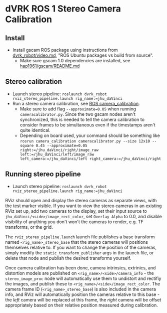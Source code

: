 # dVRK ROS 1 Stereo Camera Calibration

## Install
- Install gscam ROS package using instructions from [dvrk_robot/video.md](https://github.com/jhu-dvrk/dvrk-ros/blob/devel/dvrk_robot/video.md#ros-ubuntu-packages-vs-build-from-source), "ROS Ubuntu packages vs build from source".
  - Make sure gscam 1.0 dependencies are installed, see [hap1961/gscam/README.md](https://github.com/hap1961/gscam/tree/noetic-devel#10x-experimental)

## Stereo calibration

- Launch stereo pipeline: `roslaunch dvrk_robot rviz_stereo_pipeline.launch rig_name:=jhu_daVinci`
- Run a stereo camera calibration, see [ROS camera_calibration](https://wiki.ros.org/camera_calibration).
  - Make sure to add flag `--approximate=0.05` when running `cameracalibrator.py`. Since the two gscam nodes aren't synchronized, this is needed to tell the camera calibration to consider frames to be simultaneous even if the timestamps aren't quite identical.
  - Depending on board used, your command should be something like `rosrun camera_calibration cameracalibrator.py --size 12x10 --square 0.45 --approximate=0.05 right:=/jhu_daVinci/right/image_raw left:=/jhu_daVinci/left/image_raw left_camera:=/jhu_daVinci/left right_camera:=/jhu_daVinci/right`

## Running stereo pipeline

- Launch stereo pipeline: `roslaunch dvrk_robot rviz_stereo_pipeline.launch rig_name:=jhu_daVinci`

RViz should open and display the stereo cameras as separate views, with the test marker visible. If you want to view the stereo cameras in an existing RViz set up, add two cameras to the display, set their input source to `jhu_daVinci/<side>/image_rect_color`, set `Overlay Alpha` to 0.0, and disable visibility of anything you don't won't the cameras to render, e.g. TF transforms, or the grid.

The `rviz_stereo_pipeline.launch` launch file publishes a base transform named `<rig_name>_stereo_base` that the stereo cameras will positions themselves relative to. If you want to change the position of the cameras, simply modify the `static_transform_publisher` args in the launch file, or delete that node and publish the desired transforms yourself.

Once camera calibration has been done, camera intrinsics, extrinics, and distortion models are published on `<rig_name>/<side>/camera_info` - the `stereo_image_proc` node will automatically use them to undistort and rectifiy the images, and publish these to `<rig_name>/<side>/image_rect_color`. The camera frame ID (`<rig_name>_stereo_base`) is also included in the camera info, and RViz will automatically position the cameras relative to this base - the *left* camera will be replaced at this frame, the *right* camera will be offset appropriately based on their relative position measured during calibration.
